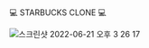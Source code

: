 💻 STARBUCKS CLONE 💻


![스크린샷 2022-06-21 오후 3 26 17](https://user-images.githubusercontent.com/62869982/174730882-e693de75-f2e5-4fc8-9212-a485372646fa.png)
